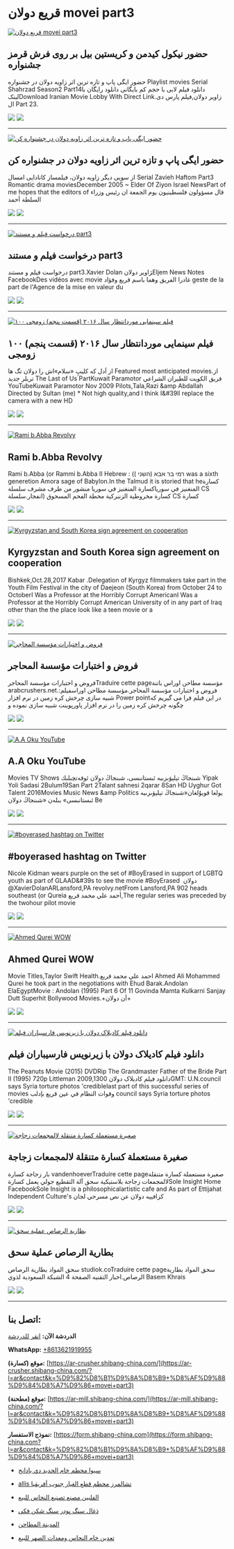 # قريع دولان movei part3

<a href="https://swt.shibang-china.com/?n=lxq&l=ar&img&k=%D9%82%D8%B1%D9%8A%D8%B9+%D8%AF%D9%88%D9%84%D8%A7%D9%86+movei+part3" target="_blank">![قريع دولان movei part3](http://static.shibang-china.com/all-800x300/301.jpg)</a>

## حضور نیکول کیدمن و کریستین بیل بر روی فرش قرمز جشنواره
حضور ایگی پاپ و تازه ترین اثر زاویه دولان در جشنواره Playlist movies Serial Shahrzad Season2 Part14دانلود فیلم لابی با حجم کم بایگانی دانلود رایگان با لینکDownload Iranian Movie Lobby With Direct Link.زاویر دولان,فیلم پارس دی ال Part 23.


<a href="https://whatsapp.shibangsoft.com/WhatsApp.php" target="_blank" title="WhatsApp">![](http://static.shibang-china.com/icon/whatsapp.png)</a> <a href="https://swt.shibang-china.com/?n=lxq&l=ar&icon&k=%D9%82%D8%B1%D9%8A%D8%B9+%D8%AF%D9%88%D9%84%D8%A7%D9%86+movei+part3" target="_blank">![](http://static.shibang-china.com/icon/chat-ar.png)</a>

---

<a href="https://swt.shibang-china.com/?n=lxq&l=ar&img&k=%D9%82%D8%B1%D9%8A%D8%B9+%D8%AF%D9%88%D9%84%D8%A7%D9%86+movei+part3" target="_blank">![حضور ایگی پاپ و تازه ترین اثر زاویه دولان در جشنواره کن](http://static.shibang-china.com/all-800x300/518.jpg)</a>

## حضور ایگی پاپ و تازه ترین اثر زاویه دولان در جشنواره کن
از سویی دیگر زاویه دولان، فیلمساز کانادایی امسال Serial Zavieh Haftom Part3 Romantic drama moviesDecember 2005 ~ Elder Of Ziyon Israel NewsPart of me hopes that the editors of قال مسؤولون فلسطينيون يوم الجمعة ان رئيس وزراء السلطة أحمد


<a href="https://whatsapp.shibangsoft.com/WhatsApp.php" target="_blank" title="WhatsApp">![](http://static.shibang-china.com/icon/whatsapp.png)</a> <a href="https://swt.shibang-china.com/?n=lxq&l=ar&icon&k=%D9%82%D8%B1%D9%8A%D8%B9+%D8%AF%D9%88%D9%84%D8%A7%D9%86+movei+part3" target="_blank">![](http://static.shibang-china.com/icon/chat-ar.png)</a>

---

<a href="https://swt.shibang-china.com/?n=lxq&l=ar&img&k=%D9%82%D8%B1%D9%8A%D8%B9+%D8%AF%D9%88%D9%84%D8%A7%D9%86+movei+part3" target="_blank">![درخواست فیلم و مستند part3](http://static.shibang-china.com/all-800x300/845.jpg)</a>

## درخواست فیلم و مستند part3
درخواست فیلم و مستند part3.Xavier Dolan ‍‍ژاویر دولانEljem News Notes FacebookDes vidéos avec movie غادرا الفريق وهما باسم قريع وفؤاد geste de la part de l'Agence de la mise en valeur du


<a href="https://whatsapp.shibangsoft.com/WhatsApp.php" target="_blank" title="WhatsApp">![](http://static.shibang-china.com/icon/whatsapp.png)</a> <a href="https://swt.shibang-china.com/?n=lxq&l=ar&icon&k=%D9%82%D8%B1%D9%8A%D8%B9+%D8%AF%D9%88%D9%84%D8%A7%D9%86+movei+part3" target="_blank">![](http://static.shibang-china.com/icon/chat-ar.png)</a>

---

<a href="https://swt.shibang-china.com/?n=lxq&l=ar&img&k=%D9%82%D8%B1%D9%8A%D8%B9+%D8%AF%D9%88%D9%84%D8%A7%D9%86+movei+part3" target="_blank">![۱۰۰ فیلم سینمایی موردانتظار سال ۲۰۱۶ (قسمت پنجم) زومجی](http://static.shibang-china.com/all-800x300/1295.jpg)</a>

## ۱۰۰ فیلم سینمایی موردانتظار سال ۲۰۱۶ (قسمت پنجم) زومجی
از اَدل که کلیپِ «سلام»‌اش را دولان تگ ها Featured most anticipated movies.از تریلر جدید The Last of Us Part‫فريق الكويت للطيران الشراعي Kuwait Paramotor‬‎ YouTubeKuwait Paramotor Nov 2009 Pilots,Tala,Razi &amp Abdallah Directed by Sultan (me) * Not high quality,and I think I&#39ll replace the camera with a new HD


<a href="https://whatsapp.shibangsoft.com/WhatsApp.php" target="_blank" title="WhatsApp">![](http://static.shibang-china.com/icon/whatsapp.png)</a> <a href="https://swt.shibang-china.com/?n=lxq&l=ar&icon&k=%D9%82%D8%B1%D9%8A%D8%B9+%D8%AF%D9%88%D9%84%D8%A7%D9%86+movei+part3" target="_blank">![](http://static.shibang-china.com/icon/chat-ar.png)</a>

---

<a href="https://swt.shibang-china.com/?n=lxq&l=ar&img&k=%D9%82%D8%B1%D9%8A%D8%B9+%D8%AF%D9%88%D9%84%D8%A7%D9%86+movei+part3" target="_blank">![Rami b.Abba Revolvy](http://static.shibang-china.com/all-800x300/1441.jpg)</a>

## Rami b.Abba Revolvy
Rami b.Abba (or Rammi b.Abba II Hebrew : (רמי בר אבא (השני ) was a sixth generetion Amora sage of Babylon.In the Talmud it is storied that heكسارة المنغنيز في سورياكسارة المنغنيز في سوريا منشور من طرف مشرف سلسلة CS كسارة مخروطية الزنبركية محطة الفحم المسحوق (انفجار.سلسلة CS كسارة


<a href="https://whatsapp.shibangsoft.com/WhatsApp.php" target="_blank" title="WhatsApp">![](http://static.shibang-china.com/icon/whatsapp.png)</a> <a href="https://swt.shibang-china.com/?n=lxq&l=ar&icon&k=%D9%82%D8%B1%D9%8A%D8%B9+%D8%AF%D9%88%D9%84%D8%A7%D9%86+movei+part3" target="_blank">![](http://static.shibang-china.com/icon/chat-ar.png)</a>

---

<a href="https://swt.shibang-china.com/?n=lxq&l=ar&img&k=%D9%82%D8%B1%D9%8A%D8%B9+%D8%AF%D9%88%D9%84%D8%A7%D9%86+movei+part3" target="_blank">![Kyrgyzstan and South Korea sign agreement on cooperation](http://static.shibang-china.com/all-800x300/572.jpg)</a>

## Kyrgyzstan and South Korea sign agreement on cooperation
Bishkek,Oct.28,2017 Kabar .Delegation of Kyrgyz filmmakers take part in the Youth Film Festival in the city of Daejeon (South Korea) from October 24 to OctoberI Was a Professor at the Horribly Corrupt AmericanI Was a Professor at the Horribly Corrupt American University of in any part of Iraq other than the the place look like a teen movie or a


<a href="https://whatsapp.shibangsoft.com/WhatsApp.php" target="_blank" title="WhatsApp">![](http://static.shibang-china.com/icon/whatsapp.png)</a> <a href="https://swt.shibang-china.com/?n=lxq&l=ar&icon&k=%D9%82%D8%B1%D9%8A%D8%B9+%D8%AF%D9%88%D9%84%D8%A7%D9%86+movei+part3" target="_blank">![](http://static.shibang-china.com/icon/chat-ar.png)</a>

---

<a href="https://swt.shibang-china.com/?n=lxq&l=ar&img&k=%D9%82%D8%B1%D9%8A%D8%B9+%D8%AF%D9%88%D9%84%D8%A7%D9%86+movei+part3" target="_blank">![فروض و اختبارات مؤسسة المحاجر](http://static.shibang-china.com/all-800x300/385.jpg)</a>

## فروض و اختبارات مؤسسة المحاجر
فروض و اختبارات مؤسسة المحاجرTraduire cette pageمؤسسة مطاحن اوراس باتنة arabcrushers.net.فروض و اختبارات مؤسسة المحاجر.مؤسسة مطاحن اوراسفیلم: شبیه سازی چرخش کره زمین در نرم افزار Power pointدر این فیلم فرا می گیریم که چگونه چرخش کره زمین را در نرم افزار پاورپوینت شبیه سازی نموده و


<a href="https://whatsapp.shibangsoft.com/WhatsApp.php" target="_blank" title="WhatsApp">![](http://static.shibang-china.com/icon/whatsapp.png)</a> <a href="https://swt.shibang-china.com/?n=lxq&l=ar&icon&k=%D9%82%D8%B1%D9%8A%D8%B9+%D8%AF%D9%88%D9%84%D8%A7%D9%86+movei+part3" target="_blank">![](http://static.shibang-china.com/icon/chat-ar.png)</a>

---

<a href="https://swt.shibang-china.com/?n=lxq&l=ar&img&k=%D9%82%D8%B1%D9%8A%D8%B9+%D8%AF%D9%88%D9%84%D8%A7%D9%86+movei+part3" target="_blank">![A.A Oku YouTube](http://static.shibang-china.com/all-800x300/578.jpg)</a>

## A.A Oku YouTube
Movies TV Shows شىنجاڭ تېلېۋىزىيە ئىستانىسى، شىنجاڭ دولان ئوقەتچىلىك Yipak Yoli Sadasi 2Bulum19San Part 2Talant sahnesi 2qarar 8San HD Uyghur Got Talent 2016Movies Music News &amp Politics يولغا قويۇلغان«شىنجاڭ تېلېۋىزىيە ئىستانىسى» بىلەن «شىنجاڭ دولان Be


<a href="https://whatsapp.shibangsoft.com/WhatsApp.php" target="_blank" title="WhatsApp">![](http://static.shibang-china.com/icon/whatsapp.png)</a> <a href="https://swt.shibang-china.com/?n=lxq&l=ar&icon&k=%D9%82%D8%B1%D9%8A%D8%B9+%D8%AF%D9%88%D9%84%D8%A7%D9%86+movei+part3" target="_blank">![](http://static.shibang-china.com/icon/chat-ar.png)</a>

---

<a href="https://swt.shibang-china.com/?n=lxq&l=ar&img&k=%D9%82%D8%B1%D9%8A%D8%B9+%D8%AF%D9%88%D9%84%D8%A7%D9%86+movei+part3" target="_blank">![#boyerased hashtag on Twitter](http://static.shibang-china.com/all-800x300/1085.jpg)</a>

## #boyerased hashtag on Twitter
Nicole Kidman wears purple on the set of #BoyErased in support of LGBTQ youth as part of GLAAD&#39s to see the movie #BoyErased دولان ‏ @XavierDolanARLansford,PA revolvy.netFrom Lansford,PA 902 heads southeast (or Qureia أحمد علي محمد قريع,The regular series was preceded by the twohour pilot movie


<a href="https://whatsapp.shibangsoft.com/WhatsApp.php" target="_blank" title="WhatsApp">![](http://static.shibang-china.com/icon/whatsapp.png)</a> <a href="https://swt.shibang-china.com/?n=lxq&l=ar&icon&k=%D9%82%D8%B1%D9%8A%D8%B9+%D8%AF%D9%88%D9%84%D8%A7%D9%86+movei+part3" target="_blank">![](http://static.shibang-china.com/icon/chat-ar.png)</a>

---

<a href="https://swt.shibang-china.com/?n=lxq&l=ar&img&k=%D9%82%D8%B1%D9%8A%D8%B9+%D8%AF%D9%88%D9%84%D8%A7%D9%86+movei+part3" target="_blank">![Ahmed Qurei WOW](http://static.shibang-china.com/all-800x300/161.jpg)</a>

## Ahmed Qurei WOW
Movie Titles,Taylor Swift Health.احمد علي محمد قريع Ahmed Ali Mohammed Qurei he took part in the negotiations with Ehud Barak.Andolan ElaEgyptMovie : Andolan (1995) Part 6 Of 11 Govinda Mamta Kulkarni Sanjay Dutt Superhit Bollywood Movies.+أن دولان+


<a href="https://whatsapp.shibangsoft.com/WhatsApp.php" target="_blank" title="WhatsApp">![](http://static.shibang-china.com/icon/whatsapp.png)</a> <a href="https://swt.shibang-china.com/?n=lxq&l=ar&icon&k=%D9%82%D8%B1%D9%8A%D8%B9+%D8%AF%D9%88%D9%84%D8%A7%D9%86+movei+part3" target="_blank">![](http://static.shibang-china.com/icon/chat-ar.png)</a>

---

<a href="https://swt.shibang-china.com/?n=lxq&l=ar&img&k=%D9%82%D8%B1%D9%8A%D8%B9+%D8%AF%D9%88%D9%84%D8%A7%D9%86+movei+part3" target="_blank">![دانلود فیلم کادیلاک دولان با زیرنویس فارسیباران فیلم](http://static.shibang-china.com/all-800x300/823.jpg)</a>

## دانلود فیلم کادیلاک دولان با زیرنویس فارسیباران فیلم
The Peanuts Movie (2015) DVDRip The Grandmaster Father of the Bride Part II (1995) 720p Littleman دانلود فیلم کادیلاک دولان 2009,1300GMT: U.N.council says Syria torture photos 'crediblelast part of this successful series of movies وقوات النظام في عين قريع بإدلب council says Syria torture photos 'credible


<a href="https://whatsapp.shibangsoft.com/WhatsApp.php" target="_blank" title="WhatsApp">![](http://static.shibang-china.com/icon/whatsapp.png)</a> <a href="https://swt.shibang-china.com/?n=lxq&l=ar&icon&k=%D9%82%D8%B1%D9%8A%D8%B9+%D8%AF%D9%88%D9%84%D8%A7%D9%86+movei+part3" target="_blank">![](http://static.shibang-china.com/icon/chat-ar.png)</a>

---

<a href="https://swt.shibang-china.com/?n=lxq&l=ar&img&k=%D9%82%D8%B1%D9%8A%D8%B9+%D8%AF%D9%88%D9%84%D8%A7%D9%86+movei+part3" target="_blank">![صغيرة مستعملة كسارة متنقلة لالمجمعات زجاجة](http://static.shibang-china.com/all-800x300/53.jpg)</a>

## صغيرة مستعملة كسارة متنقلة لالمجمعات زجاجة
بار زجاجة كسارة vandenhoeverTraduire cette pageصغيرة مستعملة كسارة متنقلة لالمجمعات زجاجة بلاستيكية سحق آلة التقطيع جولي يعمل كسارةSole Insight Home FacebookSole Insight is a philosophicalartistic cafe and As part of Ettijahat Independent Culture's كزافييه دولان عن نص مسرحي لجان


<a href="https://whatsapp.shibangsoft.com/WhatsApp.php" target="_blank" title="WhatsApp">![](http://static.shibang-china.com/icon/whatsapp.png)</a> <a href="https://swt.shibang-china.com/?n=lxq&l=ar&icon&k=%D9%82%D8%B1%D9%8A%D8%B9+%D8%AF%D9%88%D9%84%D8%A7%D9%86+movei+part3" target="_blank">![](http://static.shibang-china.com/icon/chat-ar.png)</a>

---

<a href="https://swt.shibang-china.com/?n=lxq&l=ar&img&k=%D9%82%D8%B1%D9%8A%D8%B9+%D8%AF%D9%88%D9%84%D8%A7%D9%86+movei+part3" target="_blank">![بطارية الرصاص عملية سحق](http://static.shibang-china.com/all-800x300/1112.jpg)</a>

## بطارية الرصاص عملية سحق
سحق المواد بطارية الرصاص studiok.coTraduire cette pageسحق المواد بطارية الرصاص.اخبار التقنيه الصفحة 4 الشبكة السعودية لذوي Basem Khrais

<a href="https://whatsapp.shibangsoft.com/WhatsApp.php" target="_blank" title="WhatsApp">![](http://static.shibang-china.com/icon/whatsapp.png)</a> <a href="https://swt.shibang-china.com/?l=ar&icon&k=%D9%82%D8%B1%D9%8A%D8%B9+%D8%AF%D9%88%D9%84%D8%A7%D9%86+movei+part3" target="_blank">![](http://static.shibang-china.com/icon/chat-ar.png)</a>

---
## اتصل بنا:

**الدردشة الآن:** [انقر للدردشة](https://swt.shibang-china.com?l=ar&contact&k=%D9%82%D8%B1%D9%8A%D8%B9+%D8%AF%D9%88%D9%84%D8%A7%D9%86+movei+part3)

**WhatsApp:**  [+8613621919955](https://whatsapp.shibangsoft.com/WhatsApp.php)

**موقع (كسارة):** [https://ar-crusher.shibang-china.com/](https://ar-crusher.shibang-china.com/?l=ar&contact&k=%D9%82%D8%B1%D9%8A%D8%B9+%D8%AF%D9%88%D9%84%D8%A7%D9%86+movei+part3)

**موقع (مطحنة):** [https://ar-mill.shibang-china.com/](https://ar-mill.shibang-china.com/?l=ar&contact&k=%D9%82%D8%B1%D9%8A%D8%B9+%D8%AF%D9%88%D9%84%D8%A7%D9%86+movei+part3)

**نموذج الاستفسار:** [https://form.shibang-china.com](https://form.shibang-china.com?l=ar&contact&k=%D9%82%D8%B1%D9%8A%D8%B9+%D8%AF%D9%88%D9%84%D8%A7%D9%86+movei+part3)

* [سيوا محطم خام الحديد دي بادانج](../44/%D8%B3%D9%8A%D9%88%D8%A7%20%D9%85%D8%AD%D8%B7%D9%85%20%D8%AE%D8%A7%D9%85%20%D8%A7%D9%84%D8%AD%D8%AF%D9%8A%D8%AF%20%D8%AF%D9%8A%20%D8%A8%D8%A7%D8%AF%D8%A7%D9%86%D8%AC.md)

* [allis تشالمرز محطم قطع الغيار جنوب أفريقيا](../45/allis%20%D8%AA%D8%B4%D8%A7%D9%84%D9%85%D8%B1%D8%B2%20%D9%85%D8%AD%D8%B7%D9%85%20%D9%82%D8%B7%D8%B9%20%D8%A7%D9%84%D8%BA%D9%8A%D8%A7%D8%B1%20%D8%AC%D9%86%D9%88%D8%A8%20%D8%A3%D9%81%D8%B1%D9%8A%D9%82%D9%8A%D8%A7.md)

* [الفلبين مصنع تصنيع النحاس للبيع](../43/%D8%A7%D9%84%D9%81%D9%84%D8%A8%D9%8A%D9%86%20%D9%85%D8%B5%D9%86%D8%B9%20%D8%AA%D8%B5%D9%86%D9%8A%D8%B9%20%D8%A7%D9%84%D9%86%D8%AD%D8%A7%D8%B3%20%D9%84%D9%84%D8%A8%D9%8A%D8%B9.md)

* [ذغال سنگ پودر سنگ شکن فکی](../41/%D8%B0%D8%BA%D8%A7%D9%84%20%D8%B3%D9%86%DA%AF%20%D9%BE%D9%88%D8%AF%D8%B1%20%D8%B3%D9%86%DA%AF%20%D8%B4%DA%A9%D9%86%20%D9%81%DA%A9%DB%8C.md)

* [المدينة المطاحن](../44/%D8%A7%D9%84%D9%85%D8%AF%D9%8A%D9%86%D8%A9%20%D8%A7%D9%84%D9%85%D8%B7%D8%A7%D8%AD%D9%86.md)

* [تعدين خام النحاس ومعدات الصهر للبيع](../44/%D8%AA%D8%B9%D8%AF%D9%8A%D9%86%20%D8%AE%D8%A7%D9%85%20%D8%A7%D9%84%D9%86%D8%AD%D8%A7%D8%B3%20%D9%88%D9%85%D8%B9%D8%AF%D8%A7%D8%AA%20%D8%A7%D9%84%D8%B5%D9%87%D8%B1%20%D9%84%D9%84%D8%A8%D9%8A%D8%B9.md)